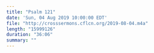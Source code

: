 ```yaml
---
title: "Psalm 121"
date: 'Sun, 04 Aug 2019 10:00:00 EDT'
file: "http://crosssermons.cflcn.org/2019-08-04.m4a"
length: "15999126"
duration: "36:06"
summary: ""
---
```

